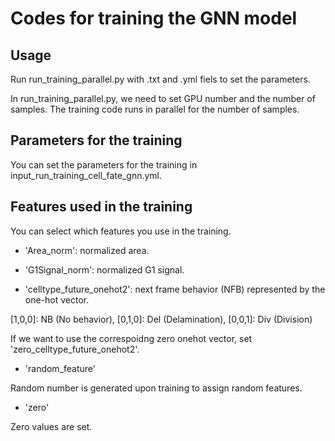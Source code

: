 # Codes for training the GNN model

## Usage

Run run_training_parallel.py with .txt and .yml fiels to set the parameters.

In run_training_parallel.py, we need to set GPU number and the number of samples. 
The training code runs in parallel for the number of samples.


## Parameters for the training

You can set the parameters for the training in input_run_training_cell_fate_gnn.yml. 

## Features used in the training

You can select which features you use in the training. 

- 'Area_norm': normalized area.

- 'G1Signal_norm': normalized G1 signal.

- 'celltype_future_onehot2': next frame behavior (NFB) represented by the one-hot vector.

[1,0,0]: NB (No behavior), [0,1,0]: Del (Delamination), [0,0,1]: Div (Division)

If we want to use the correspoidng zero onehot vector, set 'zero_celltype_future_onehot2'. 

- 'random_feature'

Random number is generated upon training to assign random features.

- 'zero'

Zero values are set. 


